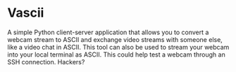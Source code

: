 # Vascii

A simple Python client-server application that allows you to convert a webcam stream to ASCII and exchange video streams with someone else, like a video chat in ASCII.
This tool can also be used to stream your webcam into your local terminal as ASCII.
This could help test a webcam through an SSH connection. Hackers?
